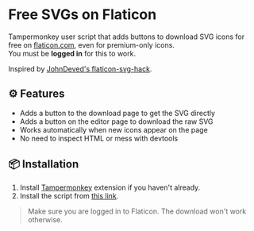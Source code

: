 # Free SVGs on Flaticon

Tampermonkey user script that adds buttons to download SVG icons for free on [flaticon.com](https://www.flaticon.com/), even for premium-only icons.  
You must be **logged in** for this to work.

Inspired by [JohnDeved's flaticon-svg-hack](https://github.com/JohnDeved/flaticon-svg-hack).

## ⚙️ Features

- Adds a button to the download page to get the SVG directly
- Adds a button on the editor page to download the raw SVG
- Works automatically when new icons appear on the page
- No need to inspect HTML or mess with devtools

## 📦 Installation

1. Install [Tampermonkey](https://www.tampermonkey.net/) extension if you haven't already.
2. Install the script from [this link](https://github.com/OrakomoRi/TampermonkeyMiscellaneous/blob/main/flaticon-free-svgs/userscript.user.js?raw=true).

> Make sure you are logged in to Flaticon. The download won't work otherwise.